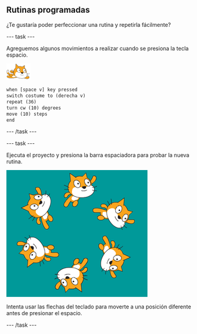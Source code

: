 ## Rutinas programadas

¿Te gustaría poder perfeccionar una rutina y repetirla fácilmente?

--- task ---

Agreguemos algunos movimientos a realizar cuando se presiona la tecla espacio.

![objeto nadador](images/swimmer-sprite.png)

```blocks3
when [space v] key pressed
switch costume to (derecha v)
repeat (36)
turn cw (10) degrees
move (10) steps
end
```

--- /task ---

--- task ---

Ejecuta el proyecto y presiona la barra espaciadora para probar la nueva rutina.

![objetos nadando](images/swim-routine.png)

Intenta usar las flechas del teclado para moverte a una posición diferente antes de presionar el espacio.

--- /task ---




